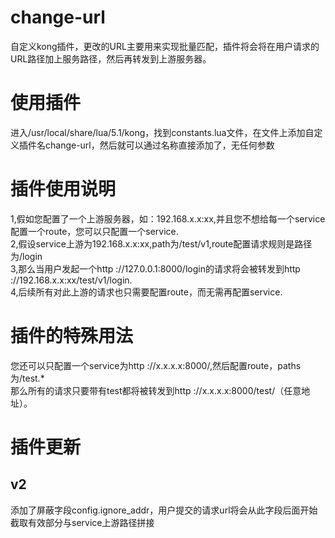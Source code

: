 # change-url
自定义kong插件，更改的URL主要用来实现批量匹配，插件将会将在用户请求的URL路径加上服务路径，然后再转发到上游服务器。
# 使用插件
进入/usr/local/share/lua/5.1/kong，找到constants.lua文件，在文件上添加自定义插件名change-url，然后就可以通过名称直接添加了，无任何参数
# 插件使用说明
1,假如您配置了一个上游服务器，如：192.168.x.x:xx,并且您不想给每一个service配置一个route，您可以只配置一个service.<br>
2,假设service上游为192.168.x.x:xx,path为/test/v1,route配置请求规则是路径为/login<br>
3,那么当用户发起一个http ://127.0.0.1:8000/login的请求将会被转发到http ://192.168.x.x:xx/test/v1/login.<br>
4,后续所有对此上游的请求也只需要配置route，而无需再配置service.<br>
# 插件的特殊用法
您还可以只配置一个service为http ://x.x.x.x:8000/,然后配置route，paths为/test.*<br>
那么所有的请求只要带有test都将被转发到http ://x.x.x.x:8000/test/（任意地址）。<br>
# 插件更新
## v2
添加了屏蔽字段config.ignore_addr，用户提交的请求url将会从此字段后面开始截取有效部分与service上游路径拼接
